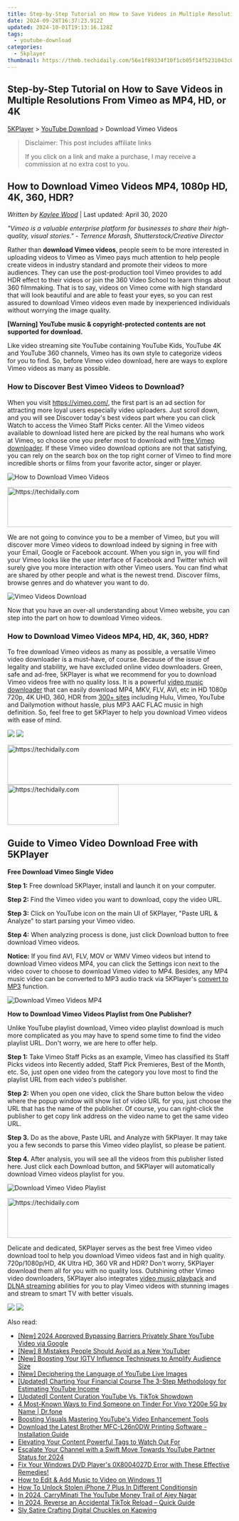```yaml
---
title: Step-by-Step Tutorial on How to Save Videos in Multiple Resolutions From Vimeo as MP4, HD, or 4K
date: 2024-09-28T16:37:23.912Z
updated: 2024-10-01T19:13:16.128Z
tags:
  - youtube-download
categories:
  - 5kplayer
thumbnail: https://thmb.techidaily.com/56e1f89334f10f1cb05f14f5231043c0f4d7f09ccf31512b8943ddac6170bfee.jpg
---
```


## Step-by-Step Tutorial on How to Save Videos in Multiple Resolutions From Vimeo as MP4, HD, or 4K

[5KPlayer](https://tools.techidaily.com/5kplayer/products/) \> [YouTube Download](https://tools.techidaily.com/5kplayer/youtube-download/) \> Download Vimeo Videos

>  Disclaimer: This post includes affiliate links
>
>  If you click on a link and make a purchase, I may receive a commission at no extra cost to you.
>

## How to Download Vimeo Videos MP4, 1080p HD, 4K, 360, HDR?

 _Written by [Kaylee Wood](https://www.quora.com/profile/Amanda-Hu-21)_ | Last updated: April 30, 2020 

_"Vimeo is a valuable enterprise platform for businesses to share their high-quality, visual stories." - Terrence Morash, Shutterstock/Creative Director_

Rather than **download Vimeo videos**, people seem to be more interested in uploading videos to Vimeo as Vimeo pays much attention to help people create videos in industry standard and promote their videos to more audiences. They can use the post-production tool Vimeo provides to add HDR effect to their videos or join the 360 Video School to learn things about 360 filmmaking. That is to say, videos on Vimeo come with high standard that will look beautiful and are able to feast your eyes, so you can rest assured to download Vimeo videos even made by inexperienced individuals without worrying the image quality.

**\[Warning\] YouTube music & copyright-protected contents are not supported for download.**

Like video streaming site YouTube containing YouTube Kids, YouTube 4K and YouTube 360 channels, Vimeo has its own style to categorize videos for you to find. So, before Vimeo video download, here are ways to explore Vimeo videos as many as possible.

### How to Discover Best Vimeo Videos to Download?

When you visit https://vimeo.com/, the first part is an ad section for attracting more loyal users especially video uploaders. Just scroll down, and you will see Discover today's best videos part where you can click Watch to access the Vimeo Staff Picks center. All the Vimeo videos available to download listed here are picked by the real humans who work at Vimeo, so choose one you prefer most to download with [free Vimeo downloader](https://tools.techidaily.com/5kplayer/youtube-download/). If these Vimeo video download options are not that satisfying, you can rely on the search box on the top right corner of Vimeo to find more incredible shorts or films from your favorite actor, singer or player.

![How to Download Vimeo Videos](https://www.5kplayer.com/youtube-download/img/vimeo-staff-pick.jpg) 

<!-- affiliate ads begin -->
<a href="https://appsumo.8odi.net/c/5597632/2037318/7443" target="_top" id="2037318">
  <img src="//a.impactradius-go.com/display-ad/7443-2037318" border="0" alt="https://techidaily.com" width="728" height="90"/>
</a>
<img height="0" width="0" src="https://appsumo.8odi.net/i/5597632/2037318/7443" style="position:absolute;visibility:hidden;" border="0" />
<!-- affiliate ads end -->

We are not going to convince you to be a member of Vimeo, but you will discover more Vimeo videos to download indeed by signing in free with your Email, Google or Facebook account. When you sign in, you will find your Vimeo looks like the user interface of Facebook and Twitter which will surely give you more interaction with other Vimeo users. You can find what are shared by other people and what is the newest trend. Discover films, browse genres and do whatever you want to do.

![Vimeo Videos Download](https://www.5kplayer.com/youtube-download/img/download-vimeo-videos2.jpg) 

Now that you have an over-all understanding about Vimeo website, you can step into the part on how to download Vimeo videos.

### How to Download Vimeo Videos MP4, HD, 4K, 360, HDR?

To free download Vimeo videos as many as possible, a versatile Vimeo video downloader is a must-have, of course. Because of the issue of legality and stability, we have excluded online video downloaders. Green, safe and ad-free, 5KPlayer is what we recommend for you to download Vimeo videos free with no quality loss. It is a powerful [video music downloader](https://tools.techidaily.com/5kplayer/youtube-download/) that can easily download MP4, MKV, FLV, AVI, etc in HD 1080p 720p, 4K UHD, 360, HDR from [300+ sites](https://tools.techidaily.com/5kplayer/youtube-download/) including Hulu, Vimeo, YouTube and Dailymotion without hassle, plus MP3 AAC FLAC music in high definition. So, feel free to get 5KPlayer to help you download Vimeo videos with ease of mind.

[![](https://www.5kplayer.com/youtube-download/../button/freedownwhitewin.png)](https://tools.techidaily.com/5kplayer/products/) [![](https://www.5kplayer.com/youtube-download/../button/freedownbackmac.png)](https://tools.techidaily.com/5kplayer/products/) 

<!-- affiliate ads begin -->
<a href="https://appsumo.8odi.net/c/5597632/2043662/7443" target="_top" id="2043662">
  <img src="//a.impactradius-go.com/display-ad/7443-2043662" border="0" alt="https://techidaily.com" width="728" height="90"/>
</a>
<img height="0" width="0" src="https://appsumo.8odi.net/i/5597632/2043662/7443" style="position:absolute;visibility:hidden;" border="0" />
<!-- affiliate ads end -->

<!-- affiliate ads begin -->
<a href="https://review-au.sjv.io/c/5597632/2098705/14409" target="_top" id="2098705">
  <img src="//a.impactradius-go.com/display-ad/14409-2098705" border="0" alt="https://techidaily.com" width="250" height="90"/>
</a>
<img height="0" width="0" src="https://review-au.sjv.io/i/5597632/2098705/14409" style="position:absolute;visibility:hidden;" border="0" />
<!-- affiliate ads end -->

## Guide to Vimeo Video Download Free with 5KPlayer

**Free Download Vimeo Single Video**

**Step 1:** Free download 5KPlayer, install and launch it on your computer.

**Step 2:** Find the Vimeo video you want to download, copy the video URL.

**Step 3:** Click on YouTube icon on the main UI of 5KPlayer, "Paste URL & Analyze" to start parsing your Vimeo video.

**Step 4:** When analyzing process is done, just click Download button to free download Vimeo videos.

**Notice:** If you find AVI, FLV, MOV or WMV Vimeo videos but intend to download Vimeo videos MP4, you can click the Settings icon next to the video cover to choose to download Vimeo video to MP4\. Besides, any MP4 music video can be converted to MP3 audio track via 5KPlayer's [convert to MP3](https://tools.techidaily.com/5kplayer/youtube-download/) function.

![Download Vimeo Videos MP4](https://www.5kplayer.com/youtube-download/img/download-vimeo-videos3.jpg) 

**How to Download Vimeo Videos Playlist from One Publisher?**

Unlike YouTube playlist download, Vimeo video playlist download is much more complicated as you may have to spend some time to find the video playlist URL. Don't worry, we are here to offer help.

**Step 1:** Take Vimeo Staff Picks as an example, Vimeo has classified its Staff Picks videos into Recently added, Staff Pick Premieres, Best of the Month, etc. So, just open one video from the category you love most to find the playlist URL from each video's publisher.

**Step 2:** When you open one video, click the Share button below the video where the popup window will show list of video URL for you, just choose the URL that has the name of the publisher. Of course, you can right-click the publisher to get copy link address on the video name to get the same video URL.

**Step 3.** Do as the above, Paste URL and Analyze with 5KPlayer. It may take you a few seconds to parse this Vimeo video playlist, so please be patient.

**Step 4.** After analysis, you will see all the videos from this publisher listed here. Just click each Download button, and 5KPlayer will automatically download Vimeo videos playlist for you.

![Download Vimeo Video Playlist](https://www.5kplayer.com/youtube-download/img/download-vimeo-videos4.jpg) 

<!-- affiliate ads begin -->
<a href="https://appsumo.8odi.net/c/5597632/2111995/7443" target="_top" id="2111995">
  <img src="//a.impactradius-go.com/display-ad/7443-2111995" border="0" alt="https://techidaily.com" width="728" height="90"/>
</a>
<img height="0" width="0" src="https://appsumo.8odi.net/i/5597632/2111995/7443" style="position:absolute;visibility:hidden;" border="0" />
<!-- affiliate ads end -->

Delicate and dedicated, 5KPlayer serves as the best free Vimeo video download tool to help you download Vimeo videos fast and in high quality. 720p/1080p/HD, 4K Ultra HD, 360 VR and HDR? Don't worry, 5KPlayer download them all for you with no quality loss. Outshining other Vimeo video downloaders, 5KPlayer also integrates [video music playback](https://tools.techidaily.com/5kplayer/video-music-player/) and [DLNA streaming](https://tools.techidaily.com/5kplayer/dlna/) abilities for you to play Vimeo videos with stunning images and stream to smart TV with better visuals.

[![](https://www.5kplayer.com/youtube-download/../button/freedownwhitewin.png)](https://tools.techidaily.com/5kplayer/products/) [![](https://www.5kplayer.com/youtube-download/../button/freedownbackmac.png)](https://tools.techidaily.com/5kplayer/products/)

<ins class="adsbygoogle"
     style="display:block"
     data-ad-format="autorelaxed"
     data-ad-client="ca-pub-7571918770474297"
     data-ad-slot="1223367746"></ins>

<ins class="adsbygoogle"
     style="display:block"
     data-ad-client="ca-pub-7571918770474297"
     data-ad-slot="8358498916"
     data-ad-format="auto"
     data-full-width-responsive="true"></ins>

<span class="atpl-alsoreadstyle">Also read:</span>
<div><ul>
<li><a href="https://facebook-video-footage.techidaily.com/new-2024-approved-bypassing-barriers-privately-share-youtube-video-via-google/"><u>[New] 2024 Approved Bypassing Barriers Privately Share YouTube Video via Google</u></a></li>
<li><a href="https://youtube-video-recordings.techidaily.com/new-8-mistakes-people-should-avoid-as-a-new-youtuber/"><u>[New] 8 Mistakes People Should Avoid as a New YouTuber</u></a></li>
<li><a href="https://instagram-clips.techidaily.com/new-boosting-your-igtv-influence-techniques-to-amplify-audience-size/"><u>[New] Boosting Your IGTV Influence Techniques to Amplify Audience Size</u></a></li>
<li><a href="https://youtube-video-recordings.techidaily.com/new-deciphering-the-language-of-youtube-live-images/"><u>[New] Deciphering the Language of YouTube Live Images</u></a></li>
<li><a href="https://youtube-video-recordings.techidaily.com/updated-charting-your-financial-course-the-3-step-methodology-for-estimating-youtube-income/"><u>[Updated] Charting Your Financial Course The 3-Step Methodology for Estimating YouTube Income</u></a></li>
<li><a href="https://youtube-video-recordings.techidaily.com/updated-content-curation-youtube-vs-tiktok-showdown/"><u>[Updated] Content Curation YouTube Vs. TikTok Showdown</u></a></li>
<li><a href="https://location-social.techidaily.com/4-most-known-ways-to-find-someone-on-tinder-for-vivo-y200e-5g-by-name-drfone-by-drfone-virtual-android/"><u>4 Most-Known Ways to Find Someone on Tinder For Vivo Y200e 5G by Name | Dr.fone</u></a></li>
<li><a href="https://youtube-video-recordings.techidaily.com/boosting-visuals-mastering-youtubes-video-enhancement-tools/"><u>Boosting Visuals Mastering YouTube's Video Enhancement Tools</u></a></li>
<li><a href="https://win-dash.techidaily.com/download-the-latest-brother-mfc-l26n0dw-printing-software-installation-guide/"><u>Download the Latest Brother MFC-L26n0DW Printing Software - Installation Guide</u></a></li>
<li><a href="https://youtube-video-recordings.techidaily.com/elevating-your-content-powerful-tags-to-watch-out-for/"><u>Elevating Your Content Powerful Tags to Watch Out For</u></a></li>
<li><a href="https://youtube-video-recordings.techidaily.com/escalate-your-channel-with-a-swift-move-towards-youtube-partner-status-for-2024/"><u>Escalate Your Channel with a Swift Move Towards YouTube Partner Status for 2024</u></a></li>
<li><a href="https://blog-min.techidaily.com/fix-your-windows-dvd-players-0x8004027d-error-with-these-effective-remedies/"><u>Fix Your Windows DVD Player's 0X8004027D Error with These Effective Remedies!</u></a></li>
<li><a href="https://extra-tips.techidaily.com/how-to-edit-and-add-music-to-video-on-windows-11/"><u>How to Edit & Add Music to Video on Windows 11</u></a></li>
<li><a href="https://ios-unlock.techidaily.com/how-to-unlock-stolen-iphone-7-plus-in-different-conditionsin-by-drfone-ios/"><u>How To Unlock Stolen iPhone 7 Plus In Different Conditionsin</u></a></li>
<li><a href="https://youtube-video-recordings.techidaily.com/in-2024-carryminati-the-youtube-money-trail-of-ajey-nagar/"><u>In 2024, CarryMinati The YouTube Money Trail of Ajey Nagar</u></a></li>
<li><a href="https://tiktok-video-recordings.techidaily.com/in-2024-reverse-an-accidental-tiktok-reload-quick-guide/"><u>In 2024, Reverse an Accidental TikTok Reload – Quick Guide</u></a></li>
<li><a href="https://extra-resources.techidaily.com/sly-satire-crafting-digital-chuckles-on-kapwing/"><u>Sly Satire Crafting Digital Chuckles on Kapwing</u></a></li>
</ul></div>

